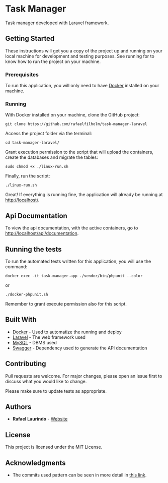 # Task Manager

Task manager developed with Laravel framework.

## Getting Started

These instructions will get you a copy of the project up and running on your local machine for development and testing purposes. See running for to know how to run the project on your machine.

### Prerequisites

To run this application, you will only need to have [Docker](https://www.docker.com/) installed on your machine.

### Running

With Docker installed on your machine, clone the GitHub project:

```
git clone https://github.com/rafaelfilholm/task-manager-laravel
```

Access the project folder via the terminal:

```
cd task-manager-laravel/
```

Grant execution permission to the script that will upload the containers, create the databases and migrate the tables:

```
sudo chmod +x ./linux-run.sh
```

Finally, run the script:

```
./linux-run.sh
```

Great! If everything is running fine, the application will already be running at [http://localhost/](http://localhost/).

## Api Documentation

To view the api documentation, with the active containers, go to [http://localhost/api/documentation](http://localhost/api/documentation).

## Running the tests

To run the automated tests written for this application, you will use the command:

```
docker exec -it task-manager-app ./vendor/bin/phpunit --color
```

or

```
./docker-phpunit.sh
```

Remember to grant execute permission also for this script.


## Built With

* [Docker](https://www.docker.com/) - Used to automatize the running and deploy
* [Laravel](https://laravel.com) - The web framework used
* [MySQL](https://www.mysql.com/) - DBMS used
* [Swagger](https://swagger.io/) - Dependency used to generate the API documentation

## Contributing

Pull requests are welcome. For major changes, please open an issue first to discuss what you would like to change.

Please make sure to update tests as appropriate.

## Authors

* **Rafael Laurindo** - [Website](https://rafaellaurindo.com.br/)

## License

This project is licensed under the MIT License.

## Acknowledgments

* The commits used pattern can be seen in more detail in [this link](https://github.com/rafaelfilholm/fluxo-trabalho/blob/master/desenvolvimento/git-flow.md).